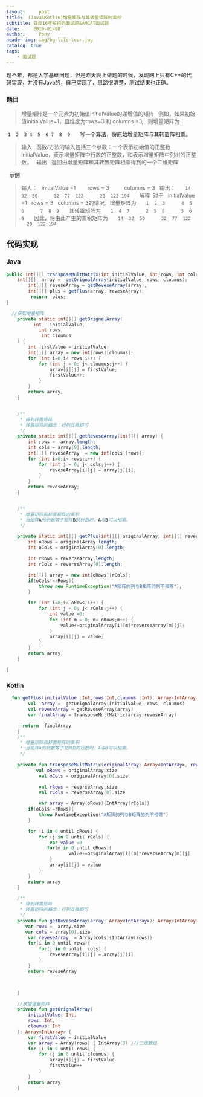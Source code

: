 ```yaml
---
layout:     post
title:  (Java&Kotlin)增量矩阵与其转置矩阵的乘积
subtitle: 百度16年校招的面试题&AMCAT面试题
date:     2019-01-08
author:     Pony
header-img: img/bg-life-tour.jpg
catalog: true
tags:
    - 面试题
---
```

题不难，都是大学基础问题，但是昨天晚上做题的时候，发现网上只有C++的代码实现，并没有Java的，自己实现了，思路很清楚，测试结果也正确。
### 题目

>增量矩阵是一个元素为初始值initialValue的递增值的矩阵
  例如，如果初始值initialValue=1，且维度为rows=3 和 columns =3,
  则增量矩阵为：

 ```
 1  2  3
4  5  6
7  8  9
  ``` 
  写一个算法，将原始增量矩阵与其转置阵相乘。



>输入
  函数/方法的输入包括三个参数：一个表示初始值的正整数 initialValue，表示增量矩阵中行数的正整数，和表示增量矩阵中列树的正整数。
  输出
  返回由增量矩阵和其转置矩阵相乘得到的一个二维矩阵

  示例
>输入：
  initialValue =1 
  
    rows = 3 
    
    columns = 3
  输出：
  ```
  14  32  50
  
  32  77  122
  
  20  122 194
  ```
  解释  对于
   initialValue =1   rows = 3   columns = 3的情况，增量矩阵为
  ```
  1  2  3
  
  4  5  6
  
  7  8  9
  ```
  其转置矩阵为
  ```
  1  4  7
  
  2  5  8
  
  3  6  9
  ```
  因此，将由此产生的乘积矩阵为
  ```
  14  32  50
  
  32  77  122
  
  20  122 194
  ```


## 代码实现
### Java
```java
public int[][] transposeMultMatrix(int initialValue, int rows, int columns){
    int[][]  array =  getOrignalArray(initialValue, rows, cloumus);
        int[][] reveseArray = getReveseArray(array);
        int[][] plus = getPlus(array, reveseArray);
         return  plus;
}

  //获取增量矩阵
    private static int[][] getOrignalArray(
          int   initialValue,
            int rows,
             int cloumus
    ) {
        int firstValue = initialValue;
        int[][] array = new int[rows][cloumus];
        for (int i=0;i< rows;i++) {
            for (int j = 0; j< cloumus;j++) {
                array[i][j] = firstValue;
                firstValue++;
            }
        }
        return array;
    }


    /**
     * 得到转置矩阵
     * 转置矩阵的概念：行列互换即可
     */
    private static int[][] getReveseArray(int[][] array) {
        int rows =  array.length;
        int cols = array[0].length;
        int[][] reveseArray  = new int[cols][rows];
        for (int i=0;i< rows;i++) {
            for (int j = 0; j< cols;j++) {
                reveseArray[i][j] = array[j][i];
            }
        }
        return reveseArray;
    }


    /**
     * 增量矩阵和转置矩阵的乘积
     * 当矩阵A的列数等于矩阵B的行数时，A与B可以相乘。
     */

    private static int[][] getPlus(int[][] originalArray, int[][] reverseArray) {
        int oRows = originalArray.length;
        int oCols = originalArray[0].length;

        int rRows = reverseArray.length;
        int rCols = reverseArray[0].length;

        int[][] array = new int[oRows][rCols];
        if(oCols!=rRows){
            throw new RuntimeException("A矩阵的列与B矩阵的列不相等");
        }

        for (int i=0;i< oRows;i++) {
            for (int j = 0; j< rCols;j++) {
                int value =0;
                for (int m = 0; m< oRows;m++) {
                    value+=originalArray[i][m]*reverseArray[m][j];
                }
                array[i][j] = value;
            }
        }
        return array;
    }

}

```

### Kotlin

```kotlin
  fun getPlus(initialValue :Int,rows:Int,cloumus :Int): Array<IntArray> {
        val  array =  getOrignalArray(initialValue, rows, cloumus)
        val reveseArray = getReveseArray(array)
        var finalArray = transposeMultMatrix(array,reveseArray)

      return  finalArray
    }
    /**
     * 增量矩阵和转置矩阵的乘积
     * 当矩阵A的列数等于矩阵B的行数时，A与B可以相乘。
     */

    private fun transposeMultMatrix(originalArray: Array<IntArray>, reverseArray: Array<IntArray>): Array<IntArray> {
           val oRows = originalArray.size
            val oCols = originalArray[0].size

            val rRows = reverseArray.size
            val rCols = reverseArray[0].size

            var array = Array(oRows){IntArray(rCols)}
        if(oCols!=rRows){
            throw RuntimeException("A矩阵的列与B矩阵的列不相等")
        }

        for (i in 0 until oRows) {
            for (j in 0 until rCols) {
                var value =0
               for(m in 0 until oRows){
                       value+=originalArray[i][m]*reverseArray[m][j]
                }
                array[i][j] = value
            }
        }
        return array
    }

    /**
     * 得到转置矩阵
     * 转置矩阵的概念：行列互换即可
     */
    private fun getReveseArray(array: Array<IntArray>): Array<IntArray> {
       var rows =  array.size
       var cols = array[0].size
        var reveseArray  = Array(cols){IntArray(rows)}
        for(i in 0 until rows){
            for(j in 0 until  cols) {
                reveseArray[i][j] = array[j][i]
            }
        }
        return reveseArray



    }

    //获取增量矩阵
    private fun getOrignalArray(
        initialValue: Int,
        rows: Int,
        cloumus: Int
    ): Array<IntArray> {
        var firstValue = initialValue
        var array = Array(rows) { IntArray(3) }//二维数组
        for (i in 0 until rows) {
            for (j in 0 until cloumus) {
                array[i][j] = firstValue
                firstValue++
            }
        }
        return array
    }
```